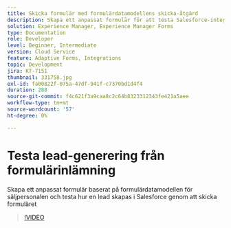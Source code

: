```yaml
---
title: Skicka formulär med formulärdatamodellens skicka-åtgärd
description: Skapa ett anpassat formulär för att testa Salesforce-integreringen genom att skapa ett Lead-objekt när formulär skickas
solution: Experience Manager, Experience Manager Forms
type: Documentation
role: Developer
level: Beginner, Intermediate
version: Cloud Service
feature: Adaptive Forms, Integrations
topic: Development
jira: KT-7151
thumbnail: 331758.jpg
exl-id: fa00822f-075a-47df-941f-c7370bd1d4f4
duration: 288
source-git-commit: f4c621f3a9caa8c2c64b8323312343fe421a5aee
workflow-type: tm+mt
source-wordcount: '57'
ht-degree: 0%

---
```


# Testa lead-generering från formulärinlämning

Skapa ett anpassat formulär baserat på formulärdatamodellen för säljpersonalen och testa hur en lead skapas i Salesforce genom att skicka formuläret

>[!VIDEO](https://video.tv.adobe.com/v/331758?quality=12&learn=on)
